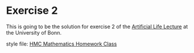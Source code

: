 Exercise 2
==========

This is going to be the solution for exercise 2 of the
[Artificial Life Lecture][artificial_life] at the University of Bonn.

style file: [HMC Mathematics Homework Class]

[artificial_life]: http://www.ais.uni-bonn.de/SS15/4201_L_AL.html
[HMC Mathematics Homework Class]: https://www.math.hmc.edu/computing/support/tex/classes/hmcpset/